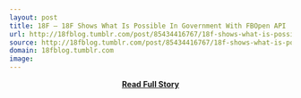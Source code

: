 ```yaml
---
layout: post
title: 18F — 18F Shows What Is Possible In Government With FBOpen API
url: http://18fblog.tumblr.com/post/85434416767/18f-shows-what-is-possible-in-government-with-fbopen
source: http://18fblog.tumblr.com/post/85434416767/18f-shows-what-is-possible-in-government-with-fbopen
domain: 18fblog.tumblr.com
image: 
---
```


<p></p>
<center><p><a href="http://18fblog.tumblr.com/post/85434416767/18f-shows-what-is-possible-in-government-with-fbopen" style='padding:25px; font-sze:18px; font-weight: bold;'>Read Full Story</a></p></center>
